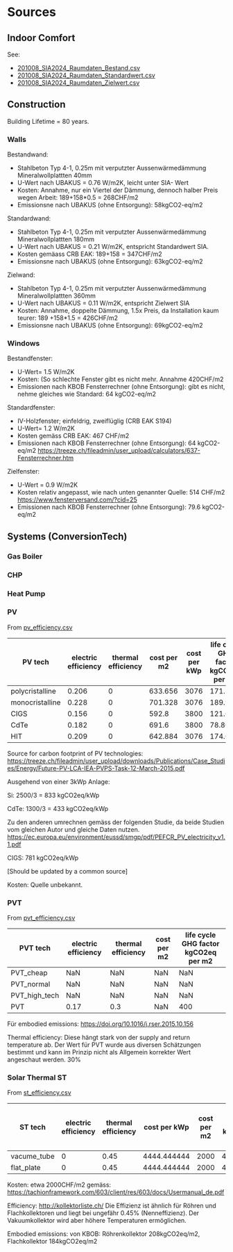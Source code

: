 # Sources

## Indoor Comfort

See:

- [201008_SIA2024_Raumdaten_Bestand.csv](201008_SIA2024_Raumdaten_Bestand.csv)
- [201008_SIA2024_Raumdaten_Standardwert.csv](201008_SIA2024_Raumdaten_Standardwert.csv)
- [201008_SIA2024_Raumdaten_Zielwert.csv](201008_SIA2024_Raumdaten_Zielwert.csv)

## Construction

Building Lifetime = 80 years.

### Walls

Bestandwand: 

- Stahlbeton Typ 4-1, 0.25m mit verputzter Aussenwärmedämmung Mineralwollplattten 40mm
- U-Wert nach UBAKUS = 0.76 W/m2K, leicht unter SIA- Wert
- Kosten: Annahme, nur ein Viertel der Dämmung, dennoch halber Preis wegen Arbeit: 189+158*0.5 = 268CHF/m2
- Emissionsne nach UBAKUS (ohne Entsorgung): 58kgCO2-eq/m2

Standardwand:

- Stahlbeton Typ 4-1, 0.25m mit verputzter Aussenwärmedämmung Mineralwollplattten 180mm
- U-Wert nach UBAKUS =  0.21 W/m2K, entspricht Standardwert SIA.
- Kosten gemäass CRB EAK: 189+158 = 347CHF/m2
- Emissionsne nach UBAKUS (ohne Entsorgung): 63kgCO2-eq/m2

Zielwand:

- Stahlbeton Typ 4-1, 0.25m mit verputzter Aussenwärmedämmung Mineralwollplattten 360mm
- U-Wert nach UBAKUS = 0.11 W/m2K, entspricht Zielwert SIA
- Kosten: Annahme, doppelte Dämmung, 1.5x Preis, da Installation kaum teurer: 189 +158*1.5 = 426CHF/m2
- Emissionsne nach UBAKUS (ohne Entsorgung): 69kgCO2-eq/m2

### Windows

Bestandfenster:

- U-Wert= 1.5 W/m2K
- Kosten: (So schlechte Fenster gibt es nicht mehr. Annahme 420CHF/m2
- Emissionen nach KBOB Fensterrechner (ohne Entsorgung): gibt es nicht, nehme gleiches wie Standard: 64 kgCO2-eq/m2

Standardfenster:

- IV-Holzfenster; einfeldrig, zweiflüglig (CRB EAK S194)
- U-Wert= 1.2 W/m2K
- Kosten gemäss CRB EAK: 467 CHF/m2
- Emissionen nach KBOB Fensterrechner (ohne Entsorgung): 64 kgCO2-eq/m2
https://treeze.ch/fileadmin/user_upload/calculators/637-Fensterrechner.htm

Zielfenster:

- U-Wert = 0.9 W/m2K
- Kosten relativ angepasst, wie nach unten genannter Quelle: 514 CHF/m2
https://www.fensterversand.com/?cid=25 
- Emissionen nach KBOB Fensterrechner (ohne Entsorgung): 79.6 kgCO2-eq/m2

## Systems (ConversionTech)

### Gas Boiler

### CHP

### Heat Pump

### PV

From [pv_efficiency.csv](pv_efficiency.csv)

|PV tech | electric efficiency | thermal efficiency | cost per m2 | cost per kWp | life cycle GHG factor kgCO2eq per m2 | life cycle GHG factor kgCO2eq per kWp | Lifetime |
| -|-|-|-|-|-|-|-|
|polycristalline | 0.206 | 0 | 633.656 | 3076 | 171.598 | 833 | 30|
|monocristalline | 0.228 | 0 | 701.328 | 3076 | 189.924 | 833 | 30|
|CIGS | 0.156 | 0 | 592.8 | 3800 | 121.68 | 780 | 30|
|CdTe | 0.182 | 0 | 691.6 | 3800 | 78.806 | 433 | 30|
|HIT | 0.209 | 0 | 642.884 | 3076 | 174.097 | 833 | 30 |

Source for carbon footprint of PV technologies: https://treeze.ch/fileadmin/user_upload/downloads/Publications/Case_Studies/Energy/Future-PV-LCA-IEA-PVPS-Task-12-March-2015.pdf

Ausgehend von einer 3kWp Anlage:

Si: 2500/3 = 833 kgCO2eq/kWp

CdTe: 1300/3 = 433 kgCO2eq/kWp

Zu den anderen umrechnen gemäss der folgenden Studie, da beide Studien vom gleichen Autor und gleiche Daten nutzen.
https://ec.europa.eu/environment/eussd/smgp/pdf/PEFCR_PV_electricity_v1.1.pdf

CIGS: 781 kgCO2eq/kWp

[Should be updated by a common source] 

Kosten: Quelle unbekannt.

### PVT

From [pvt_efficiency.csv](pvt_efficiency.csv)

|PVT tech | electric efficiency | thermal efficiency | cost per m2 | life cycle GHG factor kgCO2eq per m2|
|-|-|-|-|-|
|PVT_cheap | NaN | NaN | NaN | NaN|
|PVT_normal | NaN | NaN | NaN | NaN|
|PVT_high_tech | NaN | NaN | NaN | NaN |
|PVT | 0.17 | 0.3 | NaN | 400 |

Für embodied emissions: https://doi.org/10.1016/j.rser.2015.10.156 

Thermal efficiency: Diese hängt stark von der supply and return temperature ab. Der Wert für PVT wurde aus diversen Schätzungen bestimmt und kann im Prinzip nicht als Allgemein korrekter Wert angeschaut werden. 30%

### Solar Thermal ST

From [st_efficiency.csv](st_efficiency.csv)

|ST tech | electric efficiency | thermal efficiency | cost per kWp | cost per m2 | life cycle GHG factor kgCO2eq per kWp | life cycle GHG factor kgCO2eq per m2
|-|-|-|-|-|-|-|
|vacume_tube | 0 | 0.45 | 4444.444444 | 2000 | 462.2222222 | 208 |
|flat_plate | 0 | 0.45 | 4444.444444 | 2000 | 408.8888889 | 184 |

Kosten: etwa 2000CHF/m2 gemäss: https://tachionframework.com/603/client/res/603/docs/Usermanual_de.pdf

Efficiency: http://kollektorliste.ch/ Die Effizienz ist ähnlich für Röhren und Flachkollektoren und liegt bei ungefähr 0.45% (Nenneffizienz). Der Vakuumkollektor wird aber höhere Temperaturen ermöglichen. 

Embodied emissions: von KBOB: Röhrenkollektor 208kgCO2eq/m2, Flachkollektor 184kgCO2eq/m2
